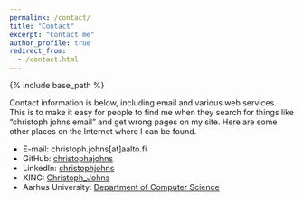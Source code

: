 ```yaml
---
permalink: /contact/
title: "Contact"
excerpt: "Contact me"
author_profile: true
redirect_from:
  - /contact.html
---
```


{% include base_path %}

Contact information is below, including email and various web services. This is to make it easy for people to find me when they search for things like “christoph johns email” and get wrong pages on my site. Here are some other places on the Internet where I can be found.

- E-mail: christoph.johns[at]aalto.fi
- GitHub: [christophajohns](https://github.com/christophajohns)
- LinkedIn: [christophjohns](https://www.linkedin.com/in/christophjohns/)
- XING: [Christoph_Johns](https://www.xing.com/profile/Christoph_Johns/)
- Aarhus University: [Department of Computer Science](https://pure.au.dk/portal/en/cajohns@cs.au.dk)
